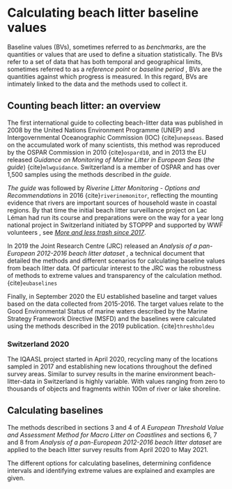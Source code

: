 # Calculating beach litter baseline values

Baseline values (BVs), sometimes referred to as _benchmarks_, are the quantities or values that are used to define a situation statistically.
The BVs refer to a set of data that has both temporal and geographical limits, sometimes referred to as a *reference point* or *baseline period*
, BVs are the quantities against which progress is measured. In this regard, BVs are intimately linked to the data and the methods used to collect
it.

## Counting beach litter: an overview

The first international guide to collecting beach-litter data was published in 2008 by the United Nations Environment Programme (UNEP)
and Intergovernmental Oceanographic Commission (IOC) {cite}`unepseas`. Based on the accumulated work of many scientists, this method was
reproduced by the OSPAR Commission in 2010 {cite}`ospard10`, and in 2013 the EU released _Guidance on Monitoring of Marine Litter in European Seas_ 
(_the guide_) {cite}`mlwguidance`. Switzerland is a member of OSPAR and has over 1,500 samples using the methods described in _the guide_.

_The guide_ was followed by _Riverine Litter Monitoring - Options and Recommendations_ in 2016 {cite}`riverinemonitor`, reflecting the mounting evidence that
rivers are important sources of household waste in coastal regions. By that time the initial beach litter surveillance project on Lac Léman
had run its course and preparations were on the way for a year long national project in Switzerland initiated by STOPPP and supported by WWF volunteers
, see [_More and less trash since 2017_](slr-iqaasl).

In 2019 the Joint Research Centre (JRC) released an _Analysis of a pan-European 2012-2016 beach litter dataset_ , a technical document that
detailed the methods and different scenarios for calculating baseline values from beach litter data. Of particular interest to the JRC was the
robustness of methods to extreme values and transparency of the calculation method. {cite}`eubaselines`

Finally, in September 2020 the EU established baseline and target values based on the data collected from 2015-2016. The target values relate to the 
Good Environmental Status of marine waters described by the Marine Strategy Framework Directive (MSFD) and the baselines were calculated using the methods described
in the 2019 publication. {cite}`threshholdeu`

### Switzerland 2020

The IQAASL project started in April 2020, recycling many of the locations sampled in 2017 and establishing new locations throughout the
defined survey areas. Similar to survey results in the marine environment beach-litter-data in Switzerland is highly variable. With values
ranging from zero to thousands of objects and fragments within 100m of river or lake shoreline.

## Calculating baselines

The methods described in sections 3 and 4 of _A European Threshold Value and Assessment Method for Macro Litter on Coastlines_ and sections 6, 7 and 8
from _Analysis of a pan-European 2012-2016 beach litter dataset_  are applied to the beach litter survey results from April 2020 to May 2021.

The different options for calculating baselines, determining confidence intervals and identifying extreme values are explained and examples are given.